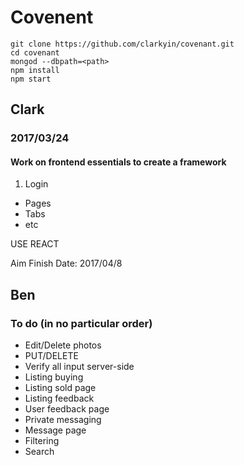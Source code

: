 # Covenent

```
git clone https://github.com/clarkyin/covenant.git
cd covenant
mongod --dbpath=<path>
npm install
npm start
```

## Clark
### 2017/03/24
#### Work on frontend essentials to create a framework

1. Login
* Pages
* Tabs
* etc

USE REACT

Aim Finish Date: 2017/04/8

## Ben
### To do (in no particular order)
* Edit/Delete photos
* PUT/DELETE
* Verify all input server-side
* Listing buying
* Listing sold page
* Listing feedback
* User feedback page
* Private messaging
* Message page
* Filtering
* Search
